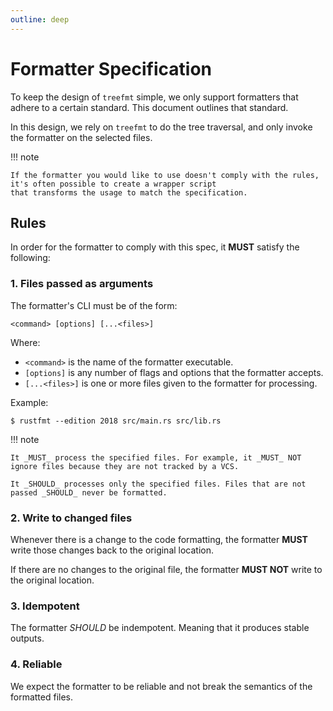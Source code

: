 ```yaml
---
outline: deep
---
```


# Formatter Specification

To keep the design of `treefmt` simple, we only support formatters that adhere to a certain standard.
This document outlines that standard.

In this design, we rely on `treefmt` to do the tree traversal, and only invoke
the formatter on the selected files.

!!! note

    If the formatter you would like to use doesn't comply with the rules, it's often possible to create a wrapper script
    that transforms the usage to match the specification.

## Rules

In order for the formatter to comply with this spec, it **MUST** satisfy the following:

### 1. Files passed as arguments

The formatter's CLI must be of the form:

```
<command> [options] [...<files>]
```

Where:

- `<command>` is the name of the formatter executable.
- `[options]` is any number of flags and options that the formatter accepts.
- `[...<files>]` is one or more files given to the formatter for processing.

Example:

```
$ rustfmt --edition 2018 src/main.rs src/lib.rs
```

!!! note

    It _MUST_ process the specified files. For example, it _MUST_ NOT ignore files because they are not tracked by a VCS.

    It _SHOULD_ processes only the specified files. Files that are not passed _SHOULD_ never be formatted.

### 2. Write to changed files

Whenever there is a change to the code formatting, the formatter **MUST** write those changes back to the
original location.

If there are no changes to the original file, the formatter **MUST NOT** write to the original location.

### 3. Idempotent

The formatter _SHOULD_ be indempotent. Meaning that it produces stable
outputs.

### 4. Reliable

We expect the formatter to be reliable and not break the semantics of the formatted files.
